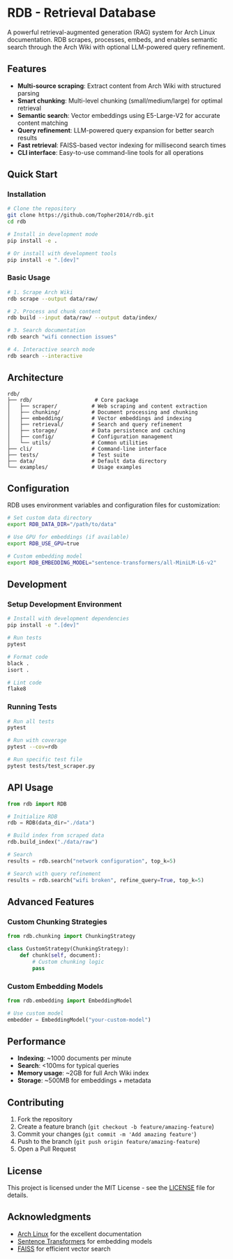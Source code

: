 # RDB - Retrieval Database

A powerful retrieval-augmented generation (RAG) system for Arch Linux documentation. RDB scrapes, processes, embeds, and enables semantic search through the Arch Wiki with optional LLM-powered query refinement.

## Features

- **Multi-source scraping**: Extract content from Arch Wiki with structured parsing
- **Smart chunking**: Multi-level chunking (small/medium/large) for optimal retrieval
- **Semantic search**: Vector embeddings using E5-Large-V2 for accurate content matching
- **Query refinement**: LLM-powered query expansion for better search results
- **Fast retrieval**: FAISS-based vector indexing for millisecond search times
- **CLI interface**: Easy-to-use command-line tools for all operations

## Quick Start

### Installation

```bash
# Clone the repository
git clone https://github.com/Topher2014/rdb.git
cd rdb

# Install in development mode
pip install -e .

# Or install with development tools
pip install -e ".[dev]"
```

### Basic Usage

```bash
# 1. Scrape Arch Wiki
rdb scrape --output data/raw/

# 2. Process and chunk content
rdb build --input data/raw/ --output data/index/

# 3. Search documentation
rdb search "wifi connection issues"

# 4. Interactive search mode
rdb search --interactive
```

## Architecture

```
rdb/
├── rdb/                    # Core package
│   ├── scraper/           # Web scraping and content extraction
│   ├── chunking/          # Document processing and chunking
│   ├── embedding/         # Vector embeddings and indexing
│   ├── retrieval/         # Search and query refinement
│   ├── storage/           # Data persistence and caching
│   ├── config/            # Configuration management
│   └── utils/             # Common utilities
├── cli/                   # Command-line interface
├── tests/                 # Test suite
├── data/                  # Default data directory
└── examples/              # Usage examples
```

## Configuration

RDB uses environment variables and configuration files for customization:

```bash
# Set custom data directory
export RDB_DATA_DIR="/path/to/data"

# Use GPU for embeddings (if available)
export RDB_USE_GPU=true

# Custom embedding model
export RDB_EMBEDDING_MODEL="sentence-transformers/all-MiniLM-L6-v2"
```

## Development

### Setup Development Environment

```bash
# Install with development dependencies
pip install -e ".[dev]"

# Run tests
pytest

# Format code
black .
isort .

# Lint code
flake8
```

### Running Tests

```bash
# Run all tests
pytest

# Run with coverage
pytest --cov=rdb

# Run specific test file
pytest tests/test_scraper.py
```

## API Usage

```python
from rdb import RDB

# Initialize RDB
rdb = RDB(data_dir="./data")

# Build index from scraped data
rdb.build_index("./data/raw")

# Search
results = rdb.search("network configuration", top_k=5)

# Search with query refinement
results = rdb.search("wifi broken", refine_query=True, top_k=5)
```

## Advanced Features

### Custom Chunking Strategies

```python
from rdb.chunking import ChunkingStrategy

class CustomStrategy(ChunkingStrategy):
    def chunk(self, document):
        # Custom chunking logic
        pass
```

### Custom Embedding Models

```python
from rdb.embedding import EmbeddingModel

# Use custom model
embedder = EmbeddingModel("your-custom-model")
```

## Performance

- **Indexing**: ~1000 documents per minute
- **Search**: <100ms for typical queries
- **Memory usage**: ~2GB for full Arch Wiki index
- **Storage**: ~500MB for embeddings + metadata

## Contributing

1. Fork the repository
2. Create a feature branch (`git checkout -b feature/amazing-feature`)
3. Commit your changes (`git commit -m 'Add amazing feature'`)
4. Push to the branch (`git push origin feature/amazing-feature`)
5. Open a Pull Request

## License

This project is licensed under the MIT License - see the [LICENSE](LICENSE) file for details.

## Acknowledgments

- [Arch Linux](https://archlinux.org/) for the excellent documentation
- [Sentence Transformers](https://www.sbert.net/) for embedding models
- [FAISS](https://github.com/facebookresearch/faiss) for efficient vector search